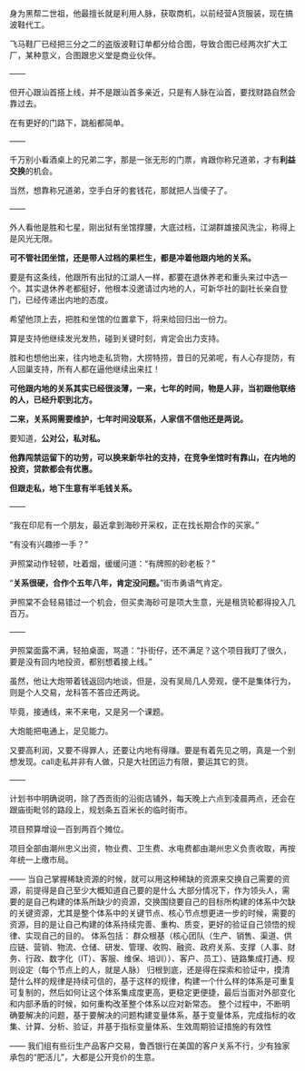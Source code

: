 身为黑帮二世祖，他最擅长就是利用人脉，获取商机，以前经营A货服装，现在搞波鞋代工。

飞马鞋厂已经把三分之二的盗版波鞋订单都分给合图，导致合图已经两次扩大工厂，某种意义，合图跟忠义堂是商业伙伴。

——

但开心跟汕首搭上线，并不是跟汕首多亲近，只是有人脉在汕首，要找财路自然会靠过去。

在有更好的门路下，跳船都简单。

——

千万别小看酒桌上的兄弟二字，那是一张无形的门票，肯跟你称兄道弟，才有**利益交换**的机会。

当然，想靠称兄道弟，空手白牙的套钱花，那就把人当傻子了。

——

外人看他是胜和七星，刚出狱有坐馆撑腰，大底过档，江湖群雄接风洗尘，称得上是风光无限。

**可不管社团坐馆，还是带人过档的果栏生，都是冲着他跟内地的关系。**

要是有这条线，他跟所有出狱的江湖人一样，都要在退休养老和重头来过中选一个。其实退休养老都挺好，他根本没邀请过内地的人，可新华社的副社长亲自登门，已经传递出内地的态度。

希望他顶上去，把胜和坐馆的位置拿下，将来给回归出一份力。

算是支持他继续发光发热，碰到关键时刻，肯定会出力支持。

胜和也想他出来，往内地走私货物，大捞特捞，昔日的兄弟呢，有人心存提防，有人回巢支持，所有人都在逼他继续出来扛！

**可他跟内地的关系其实已经很淡薄，一来，七年的时间，物是人非，当初跟他联络的人，已经升职到北方。**

**二来，关系网需要维护，七年时间没联系，人家信不信他还是两说。**

要知道，**公对公，私对私。**

**他靠闯禁运留下的功劳，可以换来新华社的支持，在竞争坐馆时有靠山，在内地的投资，贷款都会有优惠。**

**但跟走私，地下生意有半毛钱关系。**

——

“我在印尼有一个朋友，最近拿到海砂开采权，正在找长期合作的买家。”

“有没有兴趣掺一手？”

尹照棠动作轻顿，吐着烟，缓缓问道：“有牌照的砂老板？”

“**关系很硬，合作个五年八年，肯定没问题。**”街市勇语气肯定。

尹照棠不会轻易错过一个机会，但买卖海砂可是项大生意，光是租货轮都得投入几百万。

——

尹照棠面露不满，轻拍桌面，骂道：“扑街仔，还不满足？这个项目我盯了很久，要是没有回内地投资，都别想着接上线。”

虽然，他让大炮带着钱返回内地谈，但是，没有吴局几人旁观，便不是集体行为，则是个人交易，龙科答不答应还两说。

毕竟，接通线，来不来电，又是另一个课题。

大炮能把电通上，足见能力。

又要高利润，又要不得罪人，还要让内地有得赚。要是有着先见之明，真是一个别想发现。call走私并非有人做，只是大社团运力有限，要运其它的货。

——

计划书中明确说明，除了西贡街的沿街店铺外，每天晚上六点到凌晨两点，还会在跟庙街毗邻的路段上，规划条五百米长的临时街市。

项目预算增设一百到两百个摊位。

项目全部由潮州忠义出资，物业费、卫生费、水电费都由潮州忠义负责收取，再按年统一上缴市局。

——
当自己掌握稀缺资源的时候，就可以用这种稀缺的资源来交换自己需要的资源，前提得是自己至少大概知道自己要的是什么
大部分情况下，作为领头人，需要的是自己构建的体系所缺少的资源，交换围绕要自己的目标所构建的体系中欠缺的关键资源，尤其是整个体系中的关键节点、核心节点想更进一步的时候，需要的资源，目的是让自己构建的体系持续完善、重构、质变，更好的验证自己领悟的规律、实现自己的目的。
体系包括：
群众根基（核心团队（生产、销售、渠道、供应链、营销、物流、仓储、研发、管理、收购、融资、政府关系、支撑（人事、财务、行政、数字化（IT）、客服、维保、培训））、客户、员工）、链路集成打通、规则设定（每个节点上的人，就是人脉）
归根到底，还是得在探索和验证中，摸清楚什么样的规律是持续可信的，基于这样的规律，构建一个什么样的体系是可重复可复制的，然后如何让这个体系集成度更高，更稳定更便捷，最后当面对外部变化和内部矛盾的时候，如何重构改革整个体系以应对新常态。
整个过程中，不断明确要解决的问题，基于要解决的问题构建变量体系，基于变量体系，完成指标的收集、计算、分析、验证，并基于指标变量体系、生效周期验证措施的有效性

——
我们组有些衍生产品客户交易，鲁西银行在美国的客户关系不行，少有独家承包的“肥活儿”，大都是公开竞价的生意。
